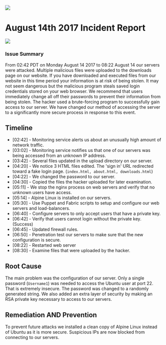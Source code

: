 [![](http://i.imgur.com/GOuMboG.png)](https://the-para.site)
---
# August 14th 2017 Incident Report
![](http://i.imgur.com/BDvOLHe.jpg)
### Issue Summary
From 02:42 PDT on Monday August 14 2017 to 08:22 August 14 our servers were attacked. Multiple malicious files were uploaded to the downloads page on our website. If you have downloaded and executed files from our website in this time period your information is at risk of being stolen. It may not seem dangerous but the malicious program steals saved login credentials stored on your web browser. We recommend that users immediately change all off their passwords to prevent their information from being stolen. The hacker used a brute-forcing program to successfully gain access to our server. We have changed our method of accessing the server to a significantly more secure process in response to this event.

## Timeline
* [02:42] - Monitoring service alerts us about an unusually high amount of network traffic.
* [03:02] - Monitoring service notifies us that one of our servers was being accessed from an unknown IP address.
* [03:42] - Several files updated in the upload directory on our server.
* [04:20] - We notice 3 HTML files edited. The 'sign in' URL redirected toward a fake login page. (`index.html, about.html, downloads.html`)
* [04:22] - We changed the password to our server.
* [04:30] - Copied the files the hacker uploaded for later examination.
* [05:11] - We stop the nginx process on web servers and verify that no unknown users have access.
* [05:14] - Alpine Linux is installed on our servers.
* [05:30] - Use Puppet and Fabric scripts to setup and configure our web servers and load-balancers.
* [06:40] - Configure servers to only accept users that have a private key.
* [06:42] - Verify that users cannot login without the private key. (Success)
* [06:45] - Updated firewall rules.
* [06:50] - Penetration test our servers to make sure that the new configuration is secure.
* [08:22] - Restarted web server
* [08:30] - Examine files that were uploaded by the hacker.

## Root Cause
The main problem was the configuration of our server. Only a single password (`Username1`) was needed to access the Ubuntu user at port 22. That is extremely insecure. The password was changed to a randomly generated string. We also added an extra layer of security by making an RSA private key necessary to access to our servers.

## Remediation AND Prevention
To prevent future attacks we installed a clean copy of Alpine Linux instead of Ubuntu as it is more secure. Suspicious IPs are now blocked from connecting to our servers.
